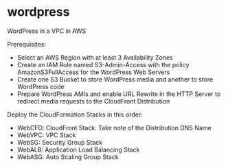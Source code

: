 # wordpress
WordPress in a VPC in AWS

Prerequisites:
- Select an AWS Region with at least 3 Availability Zones
- Create an IAM Role named S3-Admin-Access with the policy AmazonS3FullAccess for the WordPress Web Servers
- Create one S3 Bucket to store WordPress media and another to store WordPress code
- Prepare WordPress AMIs and enable URL Rewrite in the HTTP Server to redirect media requests to the CloudFront Distribution

Deploy the CloudFormation Stacks in this order:
- WebCFD: CloudFront Stack. Take note of the Distribution DNS Name
- WebVPC: VPC Stack
- WebSG: Security Group Stack
- WebALB: Application Load Balancing Stack
- WebASG: Auto Scaling Group Stack
